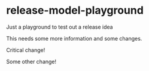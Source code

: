 # release-model-playground
Just a playground to test out a release idea

This needs some more information and some changes.

Critical change!

Some other change!
